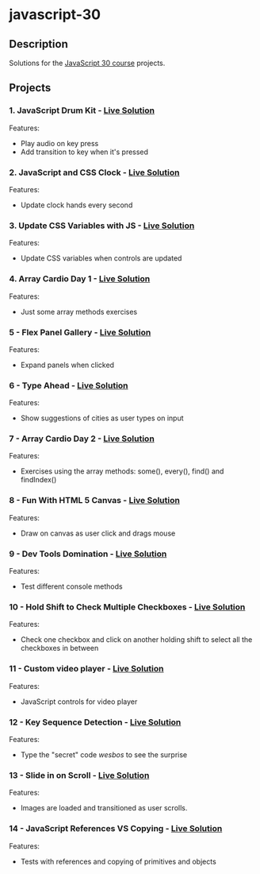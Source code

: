# javascript-30

## Description

Solutions for the [JavaScript 30 course](https://javascript30.com/) projects.

## Projects

### 1. JavaScript Drum Kit - [Live Solution](https://thiago-hds.github.io/javascript-30/01%20-%20JavaScript%20Drum%20Kit/)

Features:

-   Play audio on key press
-   Add transition to key when it's pressed

### 2. JavaScript and CSS Clock - [Live Solution](https://thiago-hds.github.io/javascript-30/02%20-%20JS%20and%20CSS%20Clock/)

Features:

-   Update clock hands every second

### 3. Update CSS Variables with JS - [Live Solution](https://thiago-hds.github.io/javascript-30/03%20-%20CSS%20Variables/)

Features:

-   Update CSS variables when controls are updated

### 4. Array Cardio Day 1 - [Live Solution](https://thiago-hds.github.io/javascript-30/04%20-%20Array%20Cardio%20Day%201/)

Features:

-   Just some array methods exercises

### 5 - Flex Panel Gallery - [Live Solution](https://thiago-hds.github.io/javascript-30/05%20-%20Flex%20Panel%20Gallery/)

Features:

-   Expand panels when clicked

### 6 - Type Ahead - [Live Solution](https://thiago-hds.github.io/javascript-30/06%20-%20Type%20Ahead/)

Features:

-   Show suggestions of cities as user types on input

### 7 - Array Cardio Day 2 - [Live Solution](https://thiago-hds.github.io/javascript-30/06%20-%20Type%20Ahead/)

Features:

-   Exercises using the array methods: some(), every(), find() and findIndex()

### 8 - Fun With HTML 5 Canvas - [Live Solution](https://thiago-hds.github.io/javascript-30/08%20-%20Fun%20with%20HTML5%20Canvas/)

Features:

-   Draw on canvas as user click and drags mouse

### 9 - Dev Tools Domination - [Live Solution](https://thiago-hds.github.io/javascript-30/09%20-%20Dev%20Tools%20Domination/)

Features:

-   Test different console methods

### 10 - Hold Shift to Check Multiple Checkboxes - [Live Solution](https://thiago-hds.github.io/javascript-30/10%20-%20Hold%20Shift%20and%20Check%20Checkboxes/)

Features:

-   Check one checkbox and click on another holding shift to select all the checkboxes in between

### 11 - Custom video player - [Live Solution](https://thiago-hds.github.io/javascript-30/11%20-%20Custom%20Video%20Player/)

Features:

-   JavaScript controls for video player

### 12 - Key Sequence Detection - [Live Solution](https://thiago-hds.github.io/javascript-30/12%20-%20Key%20Sequence%20Detection/)

Features:

-   Type the "secret" code _wesbos_ to see the surprise

### 13 - Slide in on Scroll - [Live Solution](https://thiago-hds.github.io/javascript-30/13%20-%20Slide%20in%20on%20Scroll/)

Features:

-   Images are loaded and transitioned as user scrolls.

### 14 - JavaScript References VS Copying - [Live Solution](https://thiago-hds.github.io/javascript-30/14%20-%20JavaScript%20References%20VS%20Copying/)

Features:

-   Tests with references and copying of primitives and objects
